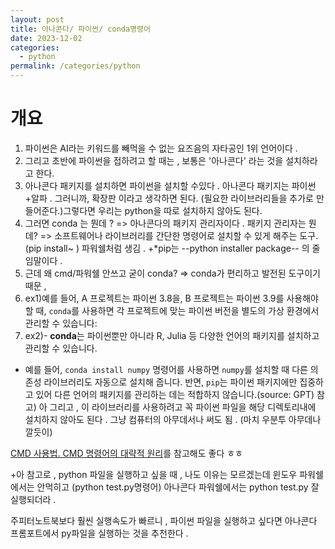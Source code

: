 ```yaml
---
layout: post
title: 아나콘다/ 파이썬/ conda명령어
date: 2023-12-02
categories:
  - python
permalink: /categories/python
---
```



# 개요


1. 파이썬은 AI라는 키워드를 빼먹을 수 없는 요즈음의 자타공인 1위 언어이다 . 
2. 그리고 초반에 파이썬을 접하려고 할 때는 , 보통은 '아나콘다' 라는 것을 설치하라고 한다. 
3. 아나콘다 패키지를 설치하면 파이썬을 설치할 수있다 . 아나콘다 패키지는 파이썬 +알파 . 그러니까, 확장판 이라고 생각하면 된다.  (필요한 라이브러리들을 추가로 만들어준다.)그렇다면 우리는 python을 따로 설치하지 않아도 된다.
5. 그러면 conda 는 뭔데 ? => 아나콘다의 패키지 관리자이다 .  패키지 관리자는 뭔데? => 소프트웨어나 라이브러리를 간단한 명령어로 설치할 수 있게 해주는 도구. (pip install~ ) 파워쉘처럼 생김 .  +*pip는 --python installer package-- 의 줄임말이다 . 
6. 근데 왜 cmd/파워쉘 안쓰고 굳이  conda? => conda가 편리하고 발전된 도구이기 때문 , 
7. ex1)예를 들어, A 프로젝트는 파이썬 3.8을, B 프로젝트는 파이썬 3.9를 사용해야 할 때, `conda`를 사용하면 각 프로젝트에 맞는 파이썬 버전을 별도의 가상 환경에서 관리할 수 있습니다: 
8. ex2)- **conda**는 파이썬뿐만 아니라 R, Julia 등 다양한 언어의 패키지를 설치하고 관리할 수 있습니다.
- 예를 들어, `conda install numpy` 명령어를 사용하면 `numpy`를 설치할 때 다른 의존성 라이브러리도 자동으로 설치해 줍니다. 반면, `pip`는 파이썬 패키지에만 집중하고 있어 다른 언어의 패키지를 관리하는 데는 적합하지 않습니다.(source: GPT)
참고) 아 그리고  , 이 라이브러리를 사용하려고 꼭 파이썬 파일을 해당 디렉토리내에 설치하지 않아도 된다 . 그냥 컴퓨터의 아무데서나 써도 됨 . (마치 우분투 아무데나 깔듯이)

 [CMD 사용법. CMD 명령어의 대략적 원리](https://gpdbs9409.github.io/third/)를 참고해도 좋다 ㅎㅎ

+아 참고로 , python 파일을 실행하고 싶을 때 , 
나도 이유는 모르겠는데 윈도우 파워쉘에서는 안먹히고 (python test.py명령어)
아나콘다 파워쉘에서는 python test.py 잘 실행되더라 . 

주피터노트북보다 훨씬 실행속도가 빠르니 , 파이썬 파일을 실행하고 싶다면 
아나콘다 프롬포트에서 py파일을 실행하는 것을 추천한다 . 
